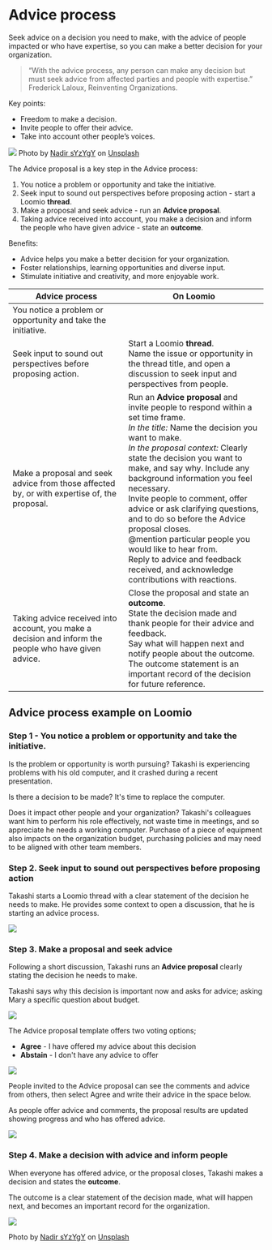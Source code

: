 # Advice process

Seek advice on a decision you need to make, with the advice of people impacted or who have expertise, so you can make a better decision for your organization.

> “With the advice process, any person can make any decision but must seek advice from affected parties and people with expertise.” Frederick Laloux, Reinventing Organizations.

Key points:
- Freedom to make a decision.
- Invite people to offer their advice.
- Take into account other people’s voices.

![](nadir-syzygy-den6gTowZKs-unsplash.jpg)
Photo by <a href="https://unsplash.com/@nadir_syzygy?utm_source=unsplash&utm_medium=referral&utm_content=creditCopyText">Nadir sYzYgY</a> on <a href="https://unsplash.com/s/photos/advice?utm_source=unsplash&utm_medium=referral&utm_content=creditCopyText">Unsplash</a>

The Advice proposal is a key step in the Advice process:
1. You notice a problem or opportunity and take the initiative.
2. Seek input to sound out perspectives before proposing action - start a Loomio **thread**.
3. Make a proposal and seek advice - run an **Advice proposal**.
4. Taking advice received into account, you make a decision and inform the people who have given advice - state an **outcome**.

Benefits:
- Advice helps you make a better decision for your organization. 
- Foster relationships, learning opportunities and diverse input.  
- Stimulate initiative and creativity, and more enjoyable work.

| **Advice process** | **On Loomio** |
|---|---|
| You notice a problem or opportunity and take the initiative. |  |
| Seek input to sound out perspectives before  proposing action. | Start a Loomio **thread**.  <br />Name the issue or opportunity in the thread title, and open a discussion to seek input and perspectives from people. |
| Make a proposal and seek advice from those affected by, or with expertise of, the proposal. | Run an **Advice proposal** and invite people to respond within a set time frame. <br />*In the title:* Name the decision you want to make.  <br />*In the proposal context:* Clearly state the decision you want to make, and say why. Include any background information you feel necessary.   <br />Invite people to comment, offer advice or ask clarifying questions, and to do so before the Advice proposal closes.  <br />@mention particular people you would like to hear from.  <br />Reply to advice and feedback received, and acknowledge contributions with reactions. |
| Taking advice received into account, you make a decision and inform the people who have given advice. | Close the proposal and state an **outcome**.   <br />State the decision made and thank people for their advice and feedback.  <br />Say what will happen next and notify people about the outcome.  <br />The outcome statement is an important record of the decision for future reference. |        

## Advice process example on Loomio

### Step 1 - You notice a problem or opportunity and take the initiative.

Is the problem or opportunity is worth pursuing?  Takashi is experiencing problems with his old computer, and it crashed during a recent presentation.

Is there a decision to be made?  It's time to replace the computer.

Does it impact other people and your organization?  Takashi's colleagues want him to perform his role effectively, not waste time in meetings, and so appreciate he needs a working computer.  Purchase of a piece of equipment also impacts on the organization budget, purchasing policies and may need to be aligned with other team members.

### Step 2. Seek input to sound out perspectives before proposing action

Takashi starts a Loomio thread with a clear statement of the decision he needs to make.  He provides some context to open a discussion, that he is starting an advice process.

![](advice_step2_thread.png)

### Step 3. Make a proposal and seek advice

Following a short discussion, Takashi runs an **Advice proposal** clearly stating the decision he needs to make.  

Takashi says why this decision is important now and asks for advice; asking Mary a specific question about budget. 

![](advice_step3_proposal.png)

The Advice proposal template offers two voting options; 
- **Agree** - I have offered my advice about this decision
- **Abstain** - I don't have any advice to offer

![](advice_step3_vote_options.png)

People invited to the Advice proposal can see the comments and advice from others, then select Agree and write their advice in the space below.

As people offer advice and comments, the proposal results are updated showing progress and who has offered advice.

![](advice_step3_voting.png)

### Step 4. Make a decision with advice and inform people

When everyone has offered advice, or the proposal closes, Takashi makes a decision and states the **outcome**.

The outcome is a clear statement of the decision made, what will happen next, and becomes an important record for the organization.

![](advice_step4_outcome.png)

Photo by <a href="https://unsplash.com/@nadir_syzygy?utm_source=unsplash&utm_medium=referral&utm_content=creditCopyText">Nadir sYzYgY</a> on <a href="https://unsplash.com/s/photos/advice?utm_source=unsplash&utm_medium=referral&utm_content=creditCopyText">Unsplash</a>
  
